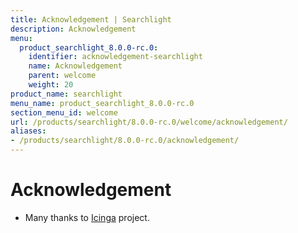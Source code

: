 ```yaml
---
title: Acknowledgement | Searchlight
description: Acknowledgement
menu:
  product_searchlight_8.0.0-rc.0:
    identifier: acknowledgement-searchlight
    name: Acknowledgement
    parent: welcome
    weight: 20
product_name: searchlight
menu_name: product_searchlight_8.0.0-rc.0
section_menu_id: welcome
url: /products/searchlight/8.0.0-rc.0/welcome/acknowledgement/
aliases:
- /products/searchlight/8.0.0-rc.0/acknowledgement/
---
```


# Acknowledgement
 - Many thanks to [Icinga](https://www.icinga.com/) project.
